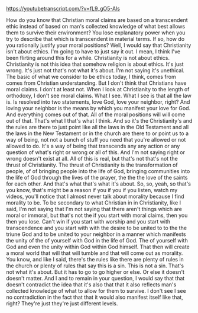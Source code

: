 https://youtubetranscript.com/?v=fL9_gO5-Als

 How do you know that Christian moral claims are based on a transcendent ethic instead of based on man's collected knowledge of what best allows them to survive their environment? You lose explanatory power when you try to describe that which is transcendent in material terms. If so, how do you rationally justify your moral positions? Well, I would say that Christianity isn't about ethics. I'm going to have to just say it out. I mean, I think I've been flirting around this for a while. Christianity is not about ethics. Christianity is not this idea that somehow religion is about ethics. It's just wrong. It's just not that's not what it's about. I'm not saying it's unethical. The basic of what we consider to be ethics today, I think, comes from comes from Christian understanding. But I don't think that Christians have moral claims. I don't at least not. When I look at Christianity to the length of orthodoxy, I don't see moral claims. What I see. What I see is that all the law is. Is resolved into two statements, love God, love your neighbor, right? And loving your neighbor is the means by which you manifest your love for God. And everything comes out of that. All of the moral positions will will come out of that. That's what I that's what I think. And so it's the Christianity's and the rules are there to just point like all the laws in the Old Testament and all the laws in the New Testament or in the church are there to or point us to a way of being, not not a bunch of stuff you need that you're allowed or not allowed to do. It's a way of being that transcends any any action or any question of what's right or wrong or all of this. And I'm not saying right or wrong doesn't exist at all. All of this is real, but that's not that's not the thrust of Christianity. The thrust of Christianity is the transformation of people, of of bringing people into the life of God, bringing communities into the life of God through the lives of the prayer, the the the love of the saints for each other. And that's what that's what it's about. So, so, yeah, so that's you know, that's might be a reason if you if you if you listen, watch my videos, you'll notice that I almost never talk about morality because I find morality to be. To be secondary to what Christian in in Christianity, like I said, I'm not saying that I'm not saying that there aren't things which are moral or immoral, but that's not the if you start with moral claims, then you then you lose. Can't win if you start with worship and you start with transcendence and you start with with the desire to be united to to the the triune God and to be united to your neighbor in a manner which manifests the unity of the of yourself with God in the life of God. The of yourself with God and even the unity within God within God himself. That then will create a moral world that will that will tumble and that will come out as morality. You know, and like I said, there's the rules like there are plenty of rules in the church or plenty of rules that say this is a sin. This is not a sin. That's not what it's about. But it has to go to go higher or else. Or else it doesn't doesn't matter. And I and to remain in your question, I would say that that doesn't contradict the idea that it's also that that it also reflects man's collected knowledge of what to allow for them to survive. I don't see I see no contradiction in the fact that that it would also manifest itself like that, right? They're just they're just different levels.